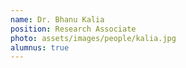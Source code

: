 ```yaml
---
name: Dr. Bhanu Kalia
position: Research Associate
photo: assets/images/people/kalia.jpg
alumnus: true
---
```


<!-- Research interest -->
